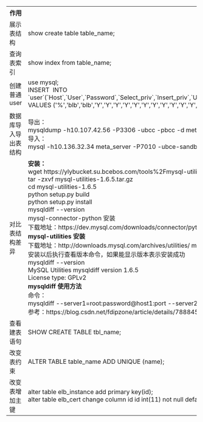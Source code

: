<table>
    <tr style="vertical-align:middle; text-align:center;">
        <th>作用</th>
        <th>操作</th>
    </tr>
    <tr>
        <td>展示表结构</td>
        <td>show create table table_name;</td>
    </tr>
    <tr>
        <td>查询表索引</td>
        <td>show index from table_name;</td>
    </tr>
    <tr>
        <td>创建普通 user</td>
        <td>use mysql; <br>         
        INSERT  INTO `user`(`Host`,`User`,`Password`,`Select_priv`,`Insert_priv`,`Update_priv`,`Delete_priv`,`Create_priv`,`Drop_priv`,`File_priv`,`References_priv`,`Index_priv`,`Alter_priv`,`Show_db_priv`,`Create_tmp_table_priv`,`Lock_tables_priv`,`Execute_priv`,`Create_view_priv`,`Show_view_priv`,`Create_routine_priv`,`Alter_routine_priv`,`Event_priv`,`Trigger_priv`) VALUES ('%','blb','blb','Y','Y','Y','Y','Y','Y','Y','Y','Y','Y','Y','Y','Y','Y','Y','Y','Y','Y','Y','Y'); 
        </td>
    </tr>
    <tr>
        <td>数据库导入导出表结构</td>
        <td>导出：<br>
            mysqldump -h10.107.42.56 -P3306 -ubcc -pbcc -d meta_server >meta_server.sql; <br>
            导入：<br>
            mysql -h10.136.32.34 meta_server -P7010 -ubce-sandbox -p2BGgkVZzEeimX2BGgkVZzEeiSXxBcgQV < meta_server.sql
        </td>
    </tr>
    <tr>
        <td>对比表结构差异</td>
        <td><b>安装：</b><br>
            wget https://ylybucket.su.bcebos.com/tools%2Fmysql-utilities-1.6.5.tar.gz<br>
            tar -zxvf mysql-utilities-1.6.5.tar.gz<br>
            cd mysql-utilities-1.6.5<br>
            python setup.py build<br>
            python setup.py install<br>
            mysqldiff --version<br>
            mysql-connector-python 安装<br>
            下载地址：https://dev.mysql.com/downloads/connector/python/<br>
            <b>mysql-utilities 安装</b><br>
            下载地址：http://downloads.mysql.com/archives/utilities/
            mysqldiff --server1=root:password@127.0.0.1:3306 --server2=root:password@127.0.0.1:3306 --force --difftype=sql db1:db2<br>
            安装以后执行查看版本命令，如果能显示版本表示安装成功<br>
            mysqldiff --version<br>
            MySQL Utilities mysqldiff version 1.6.5<br>
            License type: GPLv2<br>
            <b>mysqldiff 使用方法</b><br>
            命令：<br>
            mysqldiff --server1=root:password@host1:port --server2=root:password@host2:port --force --difftype=sql db1(.table1):db2(.table3)<br>
            参考：https://blog.csdn.net/fdipzone/article/details/78884518<br>
        </td>
    </tr>
    <tr>
        <td>查看建表语句</td>
        <td>SHOW CREATE TABLE tbl_name;</td>
    </tr>
    <tr>
        <td>改变表约束</td>
        <td>ALTER TABLE table_name ADD UNIQUE (name);</td>
    </tr>
    <tr>
        <td>改变表增加主键</td>
        <td>alter table elb_instance add primary key(id); <br>
            alter table elb_cert change column id id int(11) not null default null auto_increment; 
        </td>
    </tr>
